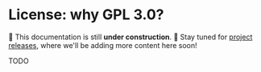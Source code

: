 # License: why GPL 3.0?

🚧 This documentation is still **under construction**. 🚧 Stay tuned for
[project releases](https://github.com/bellboy-dotfiles/bellboy/releases), where
we'll be adding more content here soon!

TODO
